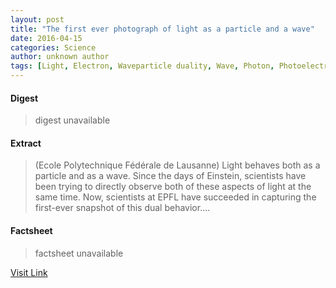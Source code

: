 ```yaml
---
layout: post
title: "The first ever photograph of light as a particle and a wave"
date: 2016-04-15
categories: Science
author: unknown author
tags: [Light, Electron, Waveparticle duality, Wave, Photon, Photoelectric effect, Modern physics, Condensed matter, Theoretical physics, Electrodynamics, Natural philosophy, Optics, Science, Electromagnetic radiation, Physical chemistry, Physical phenomena, Solid state engineering, Quantum mechanics, Condensed matter physics, Materials science, Particle physics, Physics, Physical sciences, Applied and interdisciplinary physics, Mechanics, Chemistry, Atomic molecular and optical physics, Featured]
---
```



#### Digest
>digest unavailable

#### Extract
>(Ecole Polytechnique Fédérale de Lausanne) Light behaves both as a particle and as a wave. Since the days of Einstein, scientists have been trying to directly observe both of these aspects of light at the same time. Now, scientists at EPFL have succeeded in capturing the first-ever snapshot of this dual behavior....

#### Factsheet
>factsheet unavailable

[Visit Link](http://www.eurekalert.org/pub_releases/2015-03/epfd-tfe030115.php)


